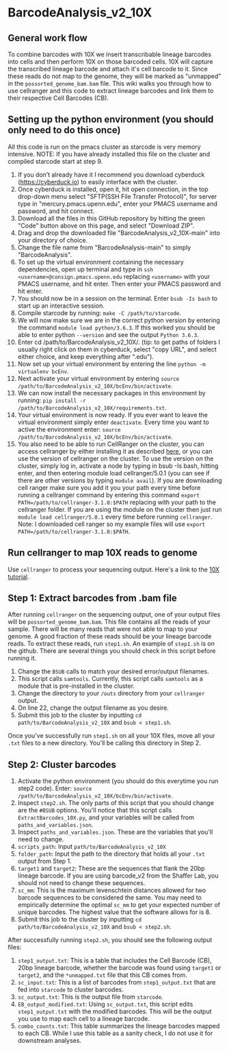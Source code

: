 # BarcodeAnalysis_v2_10X
## General work flow
To combine barcodes with 10X we insert transcribable lineage barcodes into cells and then perform 10X on those barcoded cells. 10X will capture the transcribed lineage barcode and attach it's cell barcode to it. Since these reads do not map to the genome, they will be marked as "unmapped" in the `possorted_genome_bam.bam` file. This wiki walks you through how to use cellranger and this code to extract lineage barcodes and link them to their respective Cell Barcodes (CB). 

## Setting up the python environment (you should only need to do this once)
All this code is run on the pmacs cluster as starcode is very memory intensive. NOTE: If you have already installed this file on the cluster and compiled starcode start at step 9.   

1. If you don’t already have it I recommend you download cyberduck (https://cyberduck.io) to easily interface with the cluster.   
2. Once cyberduck is installed, open it, hit open connection, in the top drop-down menu select "SFTP(SSH File Transfer Protocol)", for server type in "mercury.pmacs.upenn.edu", enter your PMACS username and password, and hit connect.  
3. Download all the files in this GitHub repository by hitting the green "Code" button above on this page, and select "Download ZIP".  
4. Drag and drop the downloaded file "BarcodeAnalysis_v2_10X-main" into your directory of choice.   
5. Change the file name from "BarcodeAnalysis-main" to simply "BarcodeAnalysis".   
6. To set up the virtual environment containing the necessary dependencies, open up terminal and type in `ssh <username>@consign.pmacs.upenn.edu` replacing `<username>` with your PMACS username, and hit enter. Then enter your PMACS password and hit enter.   
7. You should now be in a session on the terminal. Enter `bsub -Is bash` to start up an interactive session.   
8. Compile starcode by running: `make -C /path/to/starcode`.   
9. We will now make sure we are in the correct python version by entering the command `module load python/3.6.3`. If this worked you should be able to enter python `--version` and see the output `Python 3.6.3`.  
10. Enter cd /path/to/BarcodeAnalysis_v2_10X/. (tip: to get paths of folders I usually right click on them in cyberduck, select "copy URL", and select either choice, and keep everything after ".edu").   
11. Now set up your virtual environment by entering the line `python -m virtualenv bcEnv`.   
12. Next activate your virtual environment by entering `source /path/to/BarcodeAnalysis_v2_10X/bcEnv/bin/activate`.   
13. We can now install the necessary packages in this environment by running: `pip install -r /path/to/BarcodeAnalysis_v2_10X/requirements.txt`.  
14. Your virtual environment is now ready. If you ever want to leave the virtual environment simply enter `deactivate`. Every time you want to active the environment enter: `source /path/to/BarcodeAnalysis_v2_10X/bcEnv/bin/activate`.  
15. You also need to be able to run CellRanger on the cluster, you can access cellranger by either installing it as described [here](https://support.10xgenomics.com/single-cell-gene-expression/software/pipelines/latest/installation), or you can use the version of cellranger on the cluster. To use the version on the cluster, simply log in, activate a node by typing in bsub -Is bash, hitting enter, and then entering module load cellranger/5.0.1 (you can see if there are other versions by typing `module avail`). If you are downloading cell ranger make sure you add it you your path every time before running a cellranger command by entering this command `export PATH=/path/to/cellranger-3.1.0:$PATH` replacing with your path to the cellranger folder. If you are using the module on the cluster then just run `module load cellranger/5.0.1` every time before running `cellranger`. Note: I downloaded cell ranger so my example files will use `export PATH=/path/to/cellranger-3.1.0:$PATH`.  
    
## Run cellranger to map 10X reads to genome
Use `cellranger` to process your sequencing output. Here's a link to the [10X tutorial](https://support.10xgenomics.com/single-cell-gene-expression/software/pipelines/latest/using/tutorial_ov). 
    
## Step 1: Extract barcodes from .bam file
After running `cellranger` on the sequencing output, one of your output files will be `possorted_genome_bam.bam`. This file contains all the reads of your sample. There will be many reads that were not able to map to your genome. A good fraction of these reads should be your lineage barcode reads. To extract these reads, run `step1.sh`. An example of `step1.sh` is on the github. There are several things you should check in this script before running it.

1. Change the `BSUB` calls to match your desired error/output filenames.    
2. This script calls `samtools`. Currently, this script calls `samtools` as a module that is pre-installed in the cluster. 
3. Change the directory to your `/outs` directory from your `cellranger` output. 
4. On line 22, change the output filename as you desire. 
5. Submit this job to the cluster by inputting `cd path/to/BarcodeAnalysis_v2_10X` and `bsub < step1.sh`. 
    
Once you've successfully run `step1.sh` on all your 10X files, move all your `.txt` files to a new directory. You'll be calling this directory in Step 2.   

## Step 2: Cluster barcodes
1. Activate the python environment (you should do this everytime you run step2 code). Enter: `source /path/to/BarcodeAnalysis_v2_10X/bcEnv/bin/activate`.   
2. Inspect `step2.sh`. The only parts of this script that you should change are the `#BSUB` options. You'll notice that this script calls `ExtractBarcodes_10X.py`, and your variables will be called from `paths_and_variables.json`.    
3. Inspect `paths_and_variables.json`. These are the variables that you'll need to change.    
  1. `scripts_path`: Input `path/to/BarcodeAnalysis_v2_10X`
  2. `folder_path`: Input the path to the directory that holds all your `.txt` output from Step 1. 
  3. `target1` and `target2`: These are the sequences that flank the 20bp lineage barcode. If you are using barcode_v2 from the Shaffer Lab, you should not need to change these sequences.  
  4. `sc_mm`: This is the maximum levenschtein distances allowed for two barcode sequences to be considered the same. You may need to empirically determine the optimal `sc_mm` to get your expected number of unique barcodes. The highest value that the software allows for is 8. 
4. Submit this job to the cluster by inputting `cd path/to/BarcodeAnalysis_v2_10X` and `bsub < step2.sh`. 
    
After successfully running `step2.sh`, you should see the following output files:

1. `step1_output.txt`: This is a table that includes the Cell Barcode (CB), 20bp lineage barcode, whether the barcode was found using `target1` or `target2`, and the `*unmapped.txt` file that this CB comes from. 
2. `sc_input.txt`: This is a list of barcodes from `step1_output.txt` that are fed into `starcode` to cluster barcodes. 
3. `sc_output.txt`: This is the output file from `starcode`. 
4. `EB_output_modified.txt`: Using `sc_output.txt`, this script edits `step1_output.txt` with the modified barcodes. This will be the output you use to map each cell to a lineage barcode. 
5. `combo_counts.txt`: This table summarizes the lineage barcodes mapped to each CB. While I use this table as a sanity check, I do not use it for downstream analyses. 
    
    

